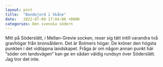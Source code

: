 ```yaml
---
layout: post
title:  "Bondejord i Skåne"
date:   2022-07-09 17:04:00 +0000
categories: Den svenska södern
---
```


Mitt på Söderslätt, i Mellan-Grevie socken, reser sig tätt intill varandra två gravhögar från bronsåldern. Det är Bolmers högar. De kröner den högsta punkten i det vidöppna landskapet. Fråga är om någon annan punkt här &#8220;söder om landsvägen&#8221; kan ge en sådan väldig rundsyn över Söderslätt. Jag tror det inte.
